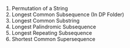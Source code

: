 1. Permutation of a String
2. Longest Common Subsequence (In DP Folder)
3. Longest Common Substring
4. Longest Palindromic Subsequence
5. Longest Repeating Subsequence
6. Shortest Common Supersequence

